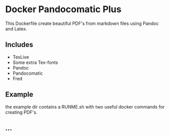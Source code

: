 # Docker Pandocomatic Plus

This Dockerfile create beautiful PDF's from markdown files using Pandoc and Latex.

## Includes

- TexLive
- Some extra Tex-fonts
- Pandoc
- Pandocomatic
- Fred

## Example

the example dir contains a RUNME.sh with two useful docker commands for creating PDF's.

## ...
